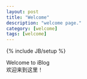 ```yaml
---
layout: post
title: "Welcome"
description: "welcome page."
category: [welcome]
tags: [welcome]
---
```


{% include JB/setup %}

Welcome to iBlog<br/>
欢迎来到这里！